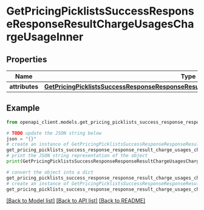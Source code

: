 # GetPricingPicklistsSuccessResponseResponseResultChargeUsagesChargeUsageInner


## Properties

Name | Type | Description | Notes
------------ | ------------- | ------------- | -------------
**attributes** | [**GetPricingPicklistsSuccessResponseResponseResultChargeUsagesChargeUsageInnerAttributes**](GetPricingPicklistsSuccessResponseResponseResultChargeUsagesChargeUsageInnerAttributes.md) |  | 

## Example

```python
from openapi_client.models.get_pricing_picklists_success_response_response_result_charge_usages_charge_usage_inner import GetPricingPicklistsSuccessResponseResponseResultChargeUsagesChargeUsageInner

# TODO update the JSON string below
json = "{}"
# create an instance of GetPricingPicklistsSuccessResponseResponseResultChargeUsagesChargeUsageInner from a JSON string
get_pricing_picklists_success_response_response_result_charge_usages_charge_usage_inner_instance = GetPricingPicklistsSuccessResponseResponseResultChargeUsagesChargeUsageInner.from_json(json)
# print the JSON string representation of the object
print(GetPricingPicklistsSuccessResponseResponseResultChargeUsagesChargeUsageInner.to_json())

# convert the object into a dict
get_pricing_picklists_success_response_response_result_charge_usages_charge_usage_inner_dict = get_pricing_picklists_success_response_response_result_charge_usages_charge_usage_inner_instance.to_dict()
# create an instance of GetPricingPicklistsSuccessResponseResponseResultChargeUsagesChargeUsageInner from a dict
get_pricing_picklists_success_response_response_result_charge_usages_charge_usage_inner_from_dict = GetPricingPicklistsSuccessResponseResponseResultChargeUsagesChargeUsageInner.from_dict(get_pricing_picklists_success_response_response_result_charge_usages_charge_usage_inner_dict)
```
[[Back to Model list]](../README.md#documentation-for-models) [[Back to API list]](../README.md#documentation-for-api-endpoints) [[Back to README]](../README.md)


